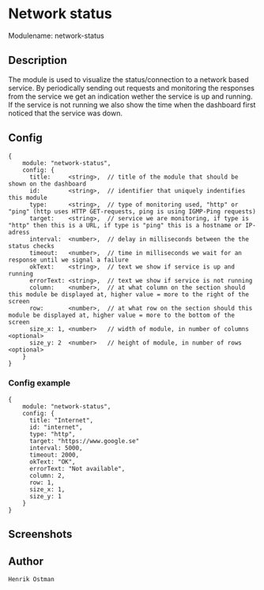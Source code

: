 # Network status

Modulename: network-status


## Description

The module is used to visualize the status/connection to a network based service. By periodically sending out requests and monitoring the responses from the service we get an indication wether the service is up and running. If the service is not running we also show the time when the dashboard first noticed that the service was down.


## Config

    {
        module: "network-status",
        config: {
          title:     <string>,  // title of the module that should be shown on the dashboard
	      id:        <string>,  // identifier that uniquely indentifies this module
          type:      <string>,  // type of monitoring used, "http" or "ping" (http uses HTTP GET-requests, ping is using IGMP-Ping requests)
          target:    <string>,  // service we are monitoring, if type is "http" then this is a URL, if type is "ping" this is a hostname or IP-adress
          interval:  <number>,  // delay in milliseconds between the the status checks
          timeout:   <number>,  // time in milliseconds we wait for an response until we signal a failure
          okText:    <string>,  // text we show if service is up and running
          errorText: <string>,  // text we show if service is not running
          column:    <number>,  // at what column on the section should this module be displayed at, higher value = more to the right of the screen
          row:       <number>,  // at what row on the section should this module be displayed at, higher value = more to the bottom of the screen
          size_x: 1, <number>   // width of module, in number of columns <optional>
          size_y: 2  <number>   // height of module, in number of rows <optional>
        }
    }


### Config example

    {
        module: "network-status",
        config: {
          title: "Internet",
          id: "internet",
          type: "http",
          target: "https://www.google.se"
          interval: 5000,
          timeout: 2000,
          okText: "OK",
          errorText: "Not available",          
          column: 2,
          row: 1,
          size_x: 1,
          size_y: 1
        }
    }

## Screenshots



## Author

    Henrik Östman
